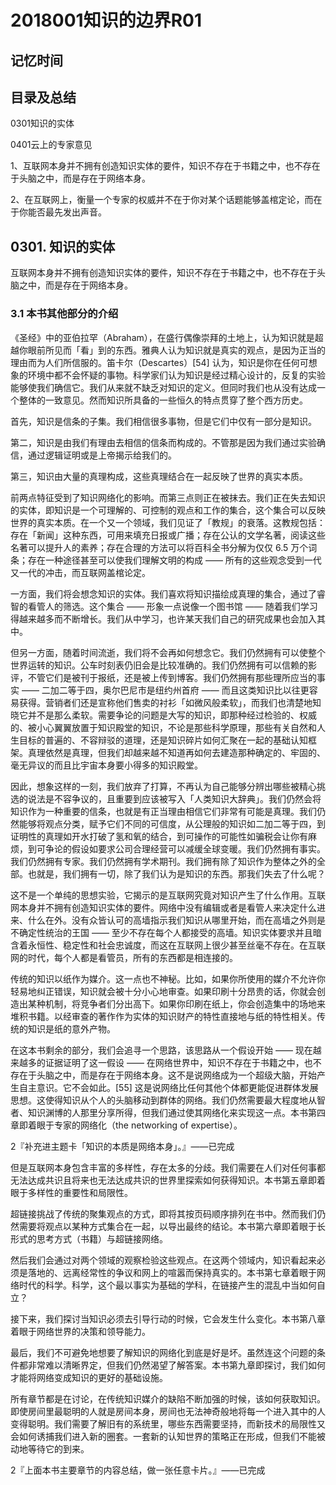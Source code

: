 # 2018001知识的边界R01

## 记忆时间

## 目录及总结

0301知识的实体

0401云上的专家意见

1、互联网本身并不拥有创造知识实体的要件，知识不存在于书籍之中，也不存在于头脑之中，而是存在于网络本身。

2、在互联网上，衡量一个专家的权威并不在于你对某个话题能够盖棺定论，而在于你能否最先发出声音。

## 0301. 知识的实体

互联网本身并不拥有创造知识实体的要件，知识不存在于书籍之中，也不存在于头脑之中，而是存在于网络本身。

### 3.1 本书其他部分的介绍

《圣经》中的亚伯拉罕（Abraham），在盛行偶像崇拜的土地上，认为知识就是超越你眼前所见而「看」到的东西。雅典人认为知识就是真实的观点，是因为正当的理由而为人们所信服的。笛卡尔（Descartes）[54] 认为，知识是你在任何可想象的环境中都不会怀疑的事物。科学家们认为知识是经过精心设计的，反复的实验能够使我们确信它。我们从来就不缺乏对知识的定义。但同时我们也从没有达成一个整体的一致意见。然而知识所具备的一些恒久的特点贯穿了整个西方历史。

首先，知识是信条的子集。我们相信很多事物，但是它们中仅有一部分是知识。

第二，知识是由我们有理由去相信的信条而构成的。不管那是因为我们通过实验确信，通过逻辑证明或是上帝揭示给我们的。

第三，知识由大量的真理构成，这些真理结合在一起反映了世界的真实本质。

前两点特征受到了知识网络化的影响。而第三点则正在被抹去。我们正在失去知识的实体，即知识是一个可理解的、可控制的观点和工作的集合，这个集合可以反映世界的真实本质。在一个又一个领域，我们见证了「教规」的衰落。这教规包括：存在「新闻」这种东西，可用来填充日报或广播；存在公认的文学名著，阅读这些名著可以提升人的素养；存在合理的方法可以将百科全书分解为仅仅 6.5 万个词条；存在一种途径甚至可以使我们理解文明的构成 —— 所有的这些观念受到一代又一代的冲击，而互联网盖棺论定。

一方面，我们将会想念知识的实体。我们喜欢将知识描绘成真理的集合，通过了睿智的看管人的筛选。这个集合 —— 形象一点说像一个图书馆 —— 随着我们学习得越来越多而不断增长。我们从中学习，也许某天我们自己的研究成果也会加入其中。

但另一方面，随着时间流逝，我们将不会再如何想念它。我们仍然拥有可以使整个世界运转的知识。公车时刻表仍旧会是比较准确的。我们仍然拥有可以信赖的影评，不管它们是被刊于报纸，还是被上传到博客。我们仍然拥有那些理所应当的事实 —— 二加二等于四，奥尔巴尼市是纽约州首府 —— 而且这类知识比以往更容易获得。营销者们还是宣称他们售卖的衬衫「如微风般柔软」，而我们也清楚地知晓它并不是那么柔软。需要争论的问题是大写的知识，即那种经过检验的、权威的、被小心翼翼放置于知识殿堂的知识，不论是那些科学原理，那些有关自然和人生目标的普遍的、不容辩驳的道理，还是知识碎片如何汇聚在一起的基础认知框架。真理依然是真理，但我们却越来越不知道再如何去建造那种确定的、牢固的、毫无异议的而且比宇宙本身要小得多的知识殿堂。

因此，想象这样的一刻，我们放弃了打算，不再认为自己能够分辨出哪些被精心挑选的说法是不容争议的，且重要到应该被写入「人类知识大辞典」。我们仍然会将知识作为一种重要的信条，也就是有正当理由相信它们非常有可能是真理。我们仍然能够将观点分类，赋予它们不同的可信度，从公理般的知识如二加二等于四，到证明性的真理如开水打破了氢和氧的结合，到可操作的可能性如骗税会让你有麻烦，到可争论的假设如要求公司合理经营可以减缓全球变暖。我们仍然拥有事实。我们仍然拥有专家。我们仍然拥有学术期刊。我们拥有除了知识作为整体之外的全部。也就是，我们拥有一切，除了我们认为是知识的东西。那我们失去了什么呢？

这不是一个单纯的思想实验，它揭示的是互联网究竟对知识产生了什么作用。互联网本身并不拥有创造知识实体的要件。网络中没有编辑或者是看管人来决定什么进来、什么在外。没有众皆认可的高墙指示我们知识从哪里开始，而在高墙之外则是不确定性统治的王国 —— 至少不存在每个人都接受的高墙。知识实体要求并且暗含着永恒性、稳定性和社会忠诚度，而这在互联网上很少甚至丝毫不存在。在互联网的时代，每个人都是看管员，所有的东西都是相连接的。

传统的知识以纸作为媒介。这一点也不神秘。比如，如果你所使用的媒介不允许你轻易地纠正错误，知识就会被十分小心地审查。如果印刷十分昂贵的话，你就会创造出某种机制，将竞争者们分出高下。如果你印刷在纸上，你会创造集中的场地来堆积书籍。以经审查的著作作为实体的知识财产的特性直接地与纸的特性相关。传统的知识是纸的意外产物。

在这本书剩余的部分，我们会追寻一个思路，该思路从一个假设开始 —— 现在越来越多的证据证明了这一假设 —— 在网络世界中，知识不存在于书籍之中，也不存在于头脑之中，而是存在于网络本身。这不是说网络成为一个超级大脑，开始产生自主意识。它不会如此。[55] 这是说网络比任何其他个体都更能促进群体发展思想。这使得知识从个人的头脑移动到群体的网络。我们仍然需要最大程度地从智者、知识渊博的人那里分享所得，但我们通过使其网络化来实现这一点。本书第四章即着眼于专家的网络化（the networking of expertise）。

2『补充进主题卡「知识的本质是网络本身」。』——已完成

但是互联网本身包含丰富的多样性，存在太多的分歧。我们需要在人们对任何事都无法达成共识且将来也无法达成共识的世界里探索如何获得知识。本书第五章即着眼于多样性的重要性和局限性。

超链接挑战了传统的聚集观点的方式，即将其按页码顺序排列在书中。然而我们仍然需要将观点以某种方式集合在一起，以导出最终的结论。本书第六章即着眼于长形式的思考方式（书籍）与超链接网络。

然后我们会通过对两个领域的观察检验这些观点。在这两个领域内，知识看起来必须是落地的、远离经常性的争议和网上的喧嚣而保持真实的。本书第七章着眼于网络时代的科学。科学，这个最以事实为基础的学科，在链接产生的混乱中当如何自立？

接下来，我们探讨当知识必须去引导行动的时候，它会发生什么变化。本书第八章着眼于网络世界的决策和领导能力。

最后，我们不可避免地想要了解知识的网络化到底是好是坏。虽然连这个问题的条件都非常难以清晰界定，但我们仍然渴望了解答案。本书第九章即探讨，我们如何才能将网络变成知识的更好的基础设施。

所有章节都是在讨论，在传统知识媒介的缺陷不断加强的时候，该如何获取知识。即使房间里最聪明的人就是房间本身，房间也无法神奇般地将每一个进入其中的人变得聪明。我们需要了解旧有的系统里，哪些东西需要坚持，而新技术的局限性又会如何诱捕我们进入新的圈套。一套新的认知世界的策略正在形成，但我们不能被动地等待它的到来。

2『上面本书主要章节的内容总结，做一张任意卡片。』——已完成